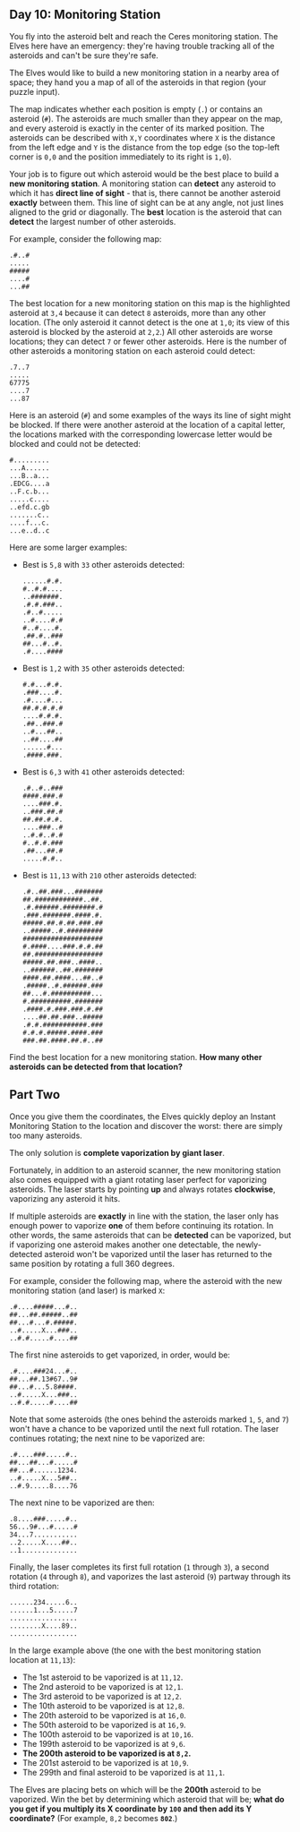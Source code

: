 ## Day 10: Monitoring Station

You fly into the asteroid belt and reach the Ceres monitoring station. The Elves here have an emergency: they're having trouble tracking all of the asteroids and can't be sure they're safe.

The Elves would like to build a new monitoring station in a nearby area of space; they hand you a map of all of the asteroids in that region (your puzzle input).

The map indicates whether each position is empty (`.`) or contains an asteroid (`#`). The asteroids are much smaller than they appear on the map, and every asteroid is exactly in the center of its marked position. The asteroids can be described with `X,Y` coordinates where `X` is the distance from the left edge and `Y` is the distance from the top edge (so the top-left corner is `0,0` and the position immediately to its right is `1,0`).

Your job is to figure out which asteroid would be the best place to build a __new monitoring station__. A monitoring station can __detect__ any asteroid to which it has __direct line of sight__ - that is, there cannot be another asteroid __exactly__ between them. This line of sight can be at any angle, not just lines aligned to the grid or diagonally. The __best__ location is the asteroid that can __detect__ the largest number of other asteroids.

For example, consider the following map:

    .#..#
    .....
    #####
    ....#
    ...##
    

The best location for a new monitoring station on this map is the highlighted asteroid at `3,4` because it can detect `8` asteroids, more than any other location. (The only asteroid it cannot detect is the one at `1,0`; its view of this asteroid is blocked by the asteroid at `2,2`.) All other asteroids are worse locations; they can detect `7` or fewer other asteroids. Here is the number of other asteroids a monitoring station on each asteroid could detect:

    .7..7
    .....
    67775
    ....7
    ...87
    

Here is an asteroid (`#`) and some examples of the ways its line of sight might be blocked. If there were another asteroid at the location of a capital letter, the locations marked with the corresponding lowercase letter would be blocked and could not be detected:

    #.........
    ...A......
    ...B..a...
    .EDCG....a
    ..F.c.b...
    .....c....
    ..efd.c.gb
    .......c..
    ....f...c.
    ...e..d..c
    

Here are some larger examples:

*   Best is `5,8` with `33` other asteroids detected:
    
        ......#.#.
        #..#.#....
        ..#######.
        .#.#.###..
        .#..#.....
        ..#....#.#
        #..#....#.
        .##.#..###
        ##...#..#.
        .#....####
        
    
*   Best is `1,2` with `35` other asteroids detected:
    
        #.#...#.#.
        .###....#.
        .#....#...
        ##.#.#.#.#
        ....#.#.#.
        .##..###.#
        ..#...##..
        ..##....##
        ......#...
        .####.###.
        
    
*   Best is `6,3` with `41` other asteroids detected:
    
        .#..#..###
        ####.###.#
        ....###.#.
        ..###.##.#
        ##.##.#.#.
        ....###..#
        ..#.#..#.#
        #..#.#.###
        .##...##.#
        .....#.#..
        
    
*   Best is `11,13` with `210` other asteroids detected:
    
        .#..##.###...#######
        ##.############..##.
        .#.######.########.#
        .###.#######.####.#.
        #####.##.#.##.###.##
        ..#####..#.#########
        ####################
        #.####....###.#.#.##
        ##.#################
        #####.##.###..####..
        ..######..##.#######
        ####.##.####...##..#
        .#####..#.######.###
        ##...#.##########...
        #.##########.#######
        .####.#.###.###.#.##
        ....##.##.###..#####
        .#.#.###########.###
        #.#.#.#####.####.###
        ###.##.####.##.#..##
        
    

Find the best location for a new monitoring station. __How many other asteroids can be detected from that location?__

## Part Two

Once you give them the coordinates, the Elves quickly deploy an Instant Monitoring Station to the location and discover the worst: there are simply too many asteroids.

The only solution is __complete vaporization by giant laser__.

Fortunately, in addition to an asteroid scanner, the new monitoring station also comes equipped with a giant rotating laser perfect for vaporizing asteroids. The laser starts by pointing __up__ and always rotates __clockwise__, vaporizing any asteroid it hits.

If multiple asteroids are __exactly__ in line with the station, the laser only has enough power to vaporize __one__ of them before continuing its rotation. In other words, the same asteroids that can be __detected__ can be vaporized, but if vaporizing one asteroid makes another one detectable, the newly-detected asteroid won't be vaporized until the laser has returned to the same position by rotating a full 360 degrees.

For example, consider the following map, where the asteroid with the new monitoring station (and laser) is marked `X`:

    .#....#####...#..
    ##...##.#####..##
    ##...#...#.#####.
    ..#.....X...###..
    ..#.#.....#....##
    

The first nine asteroids to get vaporized, in order, would be:

    .#....###24...#..
    ##...##.13#67..9#
    ##...#...5.8####.
    ..#.....X...###..
    ..#.#.....#....##
    

Note that some asteroids (the ones behind the asteroids marked `1`, `5`, and `7`) won't have a chance to be vaporized until the next full rotation. The laser continues rotating; the next nine to be vaporized are:

    .#....###.....#..
    ##...##...#.....#
    ##...#......1234.
    ..#.....X...5##..
    ..#.9.....8....76
    

The next nine to be vaporized are then:

    .8....###.....#..
    56...9#...#.....#
    34...7...........
    ..2.....X....##..
    ..1..............
    

Finally, the laser completes its first full rotation (`1` through `3`), a second rotation (`4` through `8`), and vaporizes the last asteroid (`9`) partway through its third rotation:

    ......234.....6..
    ......1...5.....7
    .................
    ........X....89..
    .................
    

In the large example above (the one with the best monitoring station location at `11,13`):

*   The 1st asteroid to be vaporized is at `11,12`.
*   The 2nd asteroid to be vaporized is at `12,1`.
*   The 3rd asteroid to be vaporized is at `12,2`.
*   The 10th asteroid to be vaporized is at `12,8`.
*   The 20th asteroid to be vaporized is at `16,0`.
*   The 50th asteroid to be vaporized is at `16,9`.
*   The 100th asteroid to be vaporized is at `10,16`.
*   The 199th asteroid to be vaporized is at `9,6`.
*   __The 200th asteroid to be vaporized is at `8,2`.__
*   The 201st asteroid to be vaporized is at `10,9`.
*   The 299th and final asteroid to be vaporized is at `11,1`.

The Elves are placing bets on which will be the __200th__ asteroid to be vaporized. Win the bet by determining which asteroid that will be; __what do you get if you multiply its X coordinate by `100` and then add its Y coordinate?__ (For example, `8,2` becomes __`802`__.)
